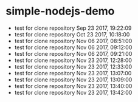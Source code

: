 # simple-nodejs-demo
* test for clone repository Sep 23 2017, 19:22:09
* test for clone repository Oct 23 2017, 10:18:00
* test for clone repository Nov 06 2017, 08:51:00
* test for clone repository Nov 06 2017, 09:12:00
* test for clone repository Nov 06 2017, 09:21:00
* test for clone repository Nov 23 2017, 12:28:00
* test for clone repository Nov 23 2017, 12:33:00
* test for clone repository Nov 23 2017, 13:07:00
* test for clone repository Nov 23 2017, 13:09:00
* test for clone repository Nov 23 2017, 13:40:00
* test for clone repository Nov 23 2017, 13:42:00
